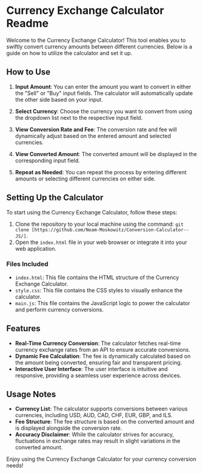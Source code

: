 # Currency Exchange Calculator Readme

Welcome to the Currency Exchange Calculator! This tool enables you to swiftly convert currency amounts between different currencies. Below is a guide on how to utilize the calculator and set it up.

## How to Use

1. **Input Amount**: You can enter the amount you want to convert in either the "Sell" or "Buy" input fields. The calculator will automatically update the other side based on your input.

2. **Select Currency**: Choose the currency you want to convert from using the dropdown list next to the respective input field.

3. **View Conversion Rate and Fee**: The conversion rate and fee will dynamically adjust based on the entered amount and selected currencies.

4. **View Converted Amount**: The converted amount will be displayed in the corresponding input field.

5. **Repeat as Needed**: You can repeat the process by entering different amounts or selecting different currencies on either side.

## Setting Up the Calculator

To start using the Currency Exchange Calculator, follow these steps:
1. Clone the repository to your local machine using the command: `git clone [https://github.com/Noam-Moskowitz/Conversion-Calculator--JS/]`.
2. Open the `index.html` file in your web browser or integrate it into your web application.

### Files Included

- `index.html`: This file contains the HTML structure of the Currency Exchange Calculator.
- `style.css`: This file contains the CSS styles to visually enhance the calculator.
- `main.js`: This file contains the JavaScript logic to power the calculator and perform currency conversions.

## Features

- **Real-Time Currency Conversion**: The calculator fetches real-time currency exchange rates from an API to ensure accurate conversions.
- **Dynamic Fee Calculation**: The fee is dynamically calculated based on the amount being converted, ensuring fair and transparent pricing.
- **Interactive User Interface**: The user interface is intuitive and responsive, providing a seamless user experience across devices.

## Usage Notes

- **Currency List**: The calculator supports conversions between various currencies, including USD, AUD, CAD, CHF, EUR, GBP, and ILS.
- **Fee Structure**: The fee structure is based on the converted amount and is displayed alongside the conversion rate.
- **Accuracy Disclaimer**: While the calculator strives for accuracy, fluctuations in exchange rates may result in slight variations in the converted amount.

Enjoy using the Currency Exchange Calculator for your currency conversion needs!
